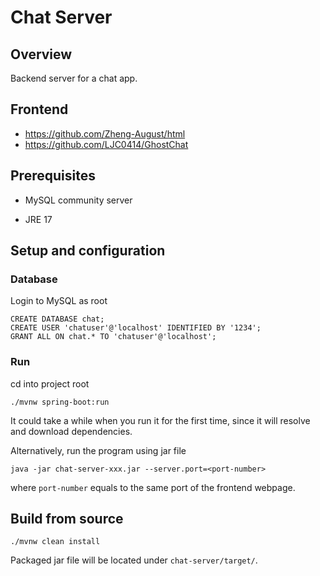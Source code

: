 # Chat Server

## Overview

Backend server for a chat app.

## Frontend

- https://github.com/Zheng-August/html
- https://github.com/LJC0414/GhostChat

## Prerequisites

- MySQL community server

- JRE 17

## Setup and configuration

### Database

Login to MySQL as root

```mysql
CREATE DATABASE chat;
CREATE USER 'chatuser'@'localhost' IDENTIFIED BY '1234';
GRANT ALL ON chat.* TO 'chatuser'@'localhost';
```

### Run

cd into project root

```shell
./mvnw spring-boot:run
```

It could take a while when you run it for the first time, since it will resolve and download dependencies.



Alternatively, run the program using jar file

```shell
java -jar chat-server-xxx.jar --server.port=<port-number>
```

where `port-number` equals to the same port of the frontend webpage.

## Build from source

```shell
./mvnw clean install
```

Packaged jar file will be located under `chat-server/target/`.